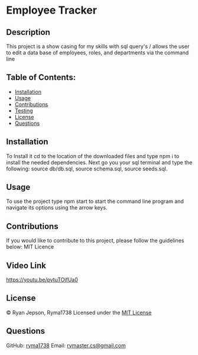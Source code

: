 # Employee Tracker
##  Description
This project is a show casing for my skills with sql query's / allows the user to edit a data base of employees, roles, and departments via the command line

## Table of Contents:
* [Installation](#installation)
* [Usage](#usage)
* [Contributions](#contributions)
* [Testing](#testing)
* [License](#license)
* [Questions](#questions)

## Installation
To Install it cd to the location of the downloaded files and type npm i to install the needed dependencies. Next go you your sql terminal and type the following: source db/db.sql, source schema.sql, source seeds.sql. 

## Usage
To use the project type npm start to start the command line program and navigate its options using the arrow keys.

## Contributions
If you would like to contribute to this project, please follow the guidelines below:
MIT Licence

## Video Link
https://youtu.be/pytuTOjfUa0 

## License

© Ryan Jepson, Ryma1738
Licensed under the [MIT License](LICENSE)
        

## Questions
GitHub: [ryma1738](https://github.com/ryma1738)
Email: <rymaster.cs@gmail.com>
